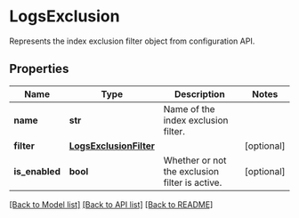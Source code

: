# LogsExclusion

Represents the index exclusion filter object from configuration API.

## Properties

| Name           | Type                                              | Description                                    | Notes      |
| -------------- | ------------------------------------------------- | ---------------------------------------------- | ---------- |
| **name**       | **str**                                           | Name of the index exclusion filter.            |
| **filter**     | [**LogsExclusionFilter**](LogsExclusionFilter.md) |                                                | [optional] |
| **is_enabled** | **bool**                                          | Whether or not the exclusion filter is active. | [optional] |

[[Back to Model list]](README.md#documentation-for-models) [[Back to API list]](README.md#documentation-for-api-endpoints) [[Back to README]](README.md)

